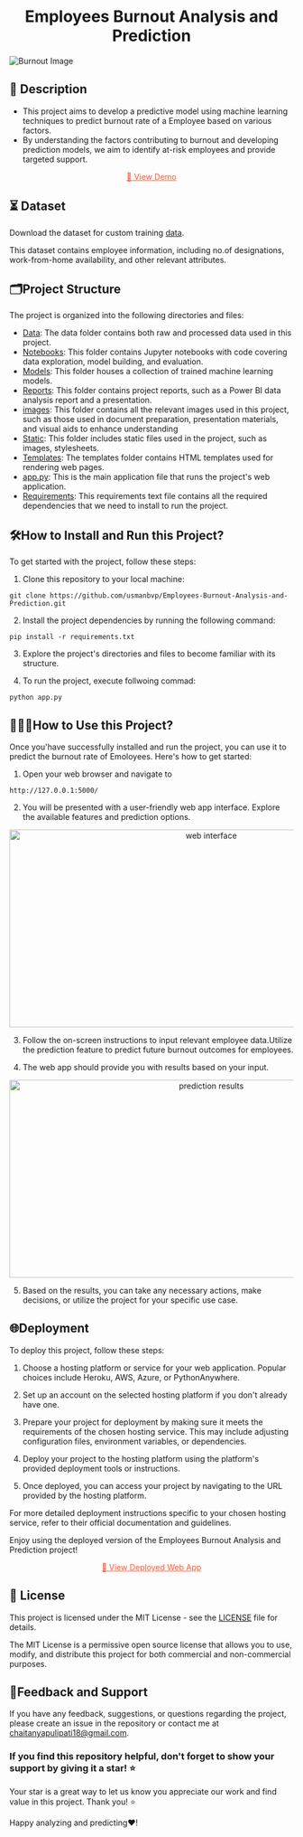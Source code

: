 <h1 align = center>Employees Burnout Analysis and Prediction</h1>

![Burnout Image](https://github.com/usmanbvp/Employees-Burnout-Analysis-and-Prediction/assets/119880028/451b2681-14ff-41bf-81ae-57cd3251ee1a)


## 📝 Description

- This project aims to develop a predictive model using machine learning techniques to predict burnout rate of a Employee based on various factors. 
- By understanding the factors contributing to burnout and developing prediction models, we aim to identify at-risk employees and provide targeted support.
<p align="center">
  <a href="https://employeesburnoutprediction.pythonanywhere.com/", style="color:#FF5733;">
    🚀 View Demo
  </a>
</p>

## ⏳ Dataset 
 Download the dataset for custom training [data](data/).

This dataset contains employee information, including no.of designations, work-from-home availability, and other relevant attributes.


## 🗂️Project Structure
The project is organized into the following directories and files:
- [Data](data/): The data folder contains both raw and processed data used in this project.
- [Notebooks](notebooks/): This folder contains Jupyter notebooks with code covering data exploration, model building, and evaluation.
- [Models](models/): This folder houses a collection of trained machine  learning models.
- [Reports](reports/): This folder contains project reports, such as a Power BI data analysis report and a presentation.
- [images](images/): This folder contains all the relevant images used in this project, such as those used in document preparation, presentation materials, and visual aids to enhance understanding
- [Static](static/): This folder includes static files used in the project, such as images, stylesheets.
- [Templates](templates/): The templates folder contains HTML templates used for rendering web pages.
- [app.py](app.py): This is the main application file that runs the project's web application.
- [Requirements](requirements.txt): This requirements text file contains all the required dependencies that we need to install to run the project.

## 🛠️How to Install and Run this Project?
To get started with the project, follow these steps:

1. Clone this repository to your local machine:

```
git clone https://github.com/usmanbvp/Employees-Burnout-Analysis-and-Prediction.git
```
2. Install the project dependencies by running the following command:
```
pip install -r requirements.txt
```

3. Explore the project's directories and files to become familiar with its structure.

4. To run the project, execute follwoing commad:
```
python app.py
```
## 👨🏻‍💻How to Use this Project?

Once you'have successfully installed and run the project, you can use it to  predict the burnout rate of Emoloyees. Here's how to get started:
1. Open your web browser and navigate to 
```
http://127.0.0.1:5000/
```
2. You will be presented with a user-friendly web app interface. Explore the available features and prediction options.
<div style = "text-align: center;">
<img src="https://github.com/usmanbvp/Employees-Burnout-Analysis-and-Prediction/assets/119880028/6d8af11c-6264-47ec-9406-c130c5ee3283" alt="web interface" width = "700" height = "350">
</div>


3. Follow the on-screen instructions to input relevant employee data.Utilize the prediction feature to predict future burnout outcomes for employees.

4. The web app should provide you with results based on your input.

<div style="text-align: center;">
  <img src="https://github.com/usmanbvp/Employees-Burnout-Analysis-and-Prediction/assets/119880028/ed58c7c2-e1c2-4301-8138-2cda76987f93" alt="prediction results" width="700" height="350">
</div>


5. Based on the results, you can take any necessary actions, make decisions, or utilize the project for your specific use case.

## 🌐Deployment

To deploy this project, follow these steps:

1. Choose a hosting platform or service for your web application. Popular choices include Heroku, AWS, Azure, or PythonAnywhere.

2. Set up an account on the selected hosting platform if you don't already have one.

3. Prepare your project for deployment by making sure it meets the requirements of the chosen hosting service. This may include adjusting configuration files, environment variables, or dependencies.

4. Deploy your project to the hosting platform using the platform's provided deployment tools or instructions.

5. Once deployed, you can access your project by navigating to the URL provided by the hosting platform.

For more detailed deployment instructions specific to your chosen hosting service, refer to their official documentation and guidelines.

Enjoy using the deployed version of the Employees Burnout Analysis and Prediction project!

<p align="center">
  <a href="https://employeesburnoutprediction.pythonanywhere.com/" style="color:#FF5733;">
    🚀 View Deployed Web App
  </a>
</p>


## 📄 License

This project is licensed under the MIT License - see the [LICENSE](LICENSE) file for details.

The MIT License is a permissive open source license that allows you to use, modify, and distribute this project for both commercial and non-commercial purposes.

## 📝Feedback and Support
If you have any feedback, suggestions, or questions regarding the project, please create an issue in the repository or contact me at chaitanyapulipati18@gmail.com.

### If you find this repository helpful, don't forget to show your support by giving it a star! ⭐
Your star is a great way to let us know you appreciate our work and find value in this project. Thank you! ⭐

Happy analyzing and predicting❤️!
